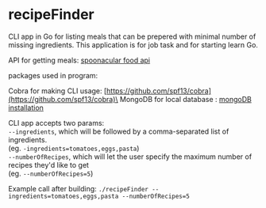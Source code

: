 # recipeFinder

CLI app in Go for listing meals that can be prepered with minimal number of missing ingredients.
This application is for job task and for starting learn Go.

API for getting meals: [spoonacular food api](https://spoonacular.com/food-api)

packages used in program:

Cobra for making CLI usage: [https://github.com/spf13/cobra](https://github.com/spf13/cobra)\
MongoDB for local database : [mongoDB installation](https://pkg.go.dev/go.mongodb.org/mongo-driver#section-readme)

CLI app accepts two params:\
`--ingredients`, which will be followed by a comma-separated list of ingredients. \
(eg. `-ingredients=tomatoes,eggs,pasta`) \
`--numberOfRecipes`, which will let the user specify the maximum number of recipes they'd like to get \
(eg. `--numberOfRecipes=5`)

Example call after building: `./recipeFinder --ingredients=tomatoes,eggs,pasta --numberOfRecipes=5`
